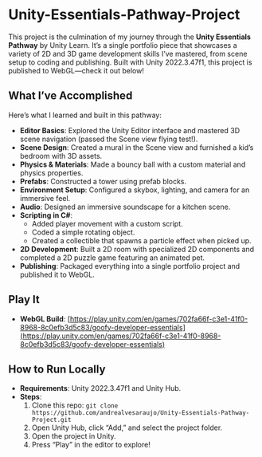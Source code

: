 # Unity-Essentials-Pathway-Project

This project is the culmination of my journey through the **Unity Essentials Pathway** by Unity Learn. It’s a single portfolio piece that showcases a variety of 2D and 3D game development skills I’ve mastered, from scene setup to coding and publishing. Built with Unity 2022.3.47f1, this project is published to WebGL—check it out below!

## What I’ve Accomplished
Here’s what I learned and built in this pathway:
- **Editor Basics**: Explored the Unity Editor interface and mastered 3D scene navigation (passed the Scene view flying test!).
- **Scene Design**: Created a mural in the Scene view and furnished a kid’s bedroom with 3D assets.
- **Physics & Materials**: Made a bouncy ball with a custom material and physics properties.
- **Prefabs**: Constructed a tower using prefab blocks.
- **Environment Setup**: Configured a skybox, lighting, and camera for an immersive feel.
- **Audio**: Designed an immersive soundscape for a kitchen scene.
- **Scripting in C#**:
  - Added player movement with a custom script.
  - Coded a simple rotating object.
  - Created a collectible that spawns a particle effect when picked up.
- **2D Development**: Built a 2D room with specialized 2D components and completed a 2D puzzle game featuring an animated pet.
- **Publishing**: Packaged everything into a single portfolio project and published it to WebGL.

## Play It
- **WebGL Build**: [https://play.unity.com/en/games/702fa66f-c3e1-41f0-8968-8c0efb3d5c83/goofy-developer-essentials](https://play.unity.com/en/games/702fa66f-c3e1-41f0-8968-8c0efb3d5c83/goofy-developer-essentials)

## How to Run Locally
- **Requirements**: Unity 2022.3.47f1 and Unity Hub.
- **Steps**:
  1. Clone this repo: `git clone https://github.com/andrealvesaraujo/Unity-Essentials-Pathway-Project.git`
  2. Open Unity Hub, click “Add,” and select the project folder.
  3. Open the project in Unity.
  4. Press “Play” in the editor to explore!